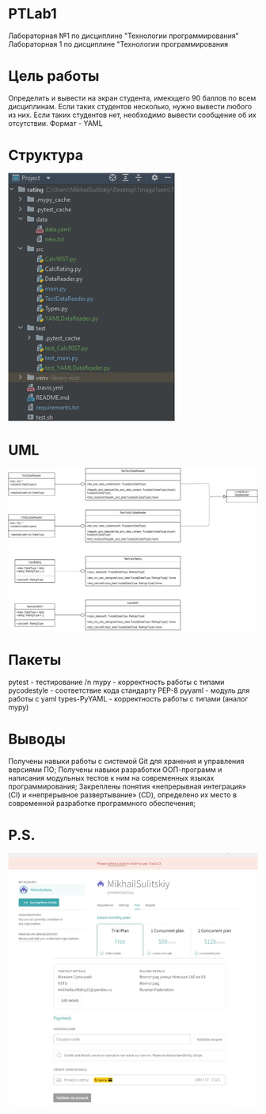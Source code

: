 # PTLab1
Лабораторная №1 по дисциплине "Технологии программирования"
Лабораторная 1 по дисциплине "Технологии программирования
# Цель работы
Определить и вывести на экран студента, имеющего 90 баллов по всем дисциплинам. Если таких студентов несколько, нужно вывести любого из них. Если таких студентов нет, необходимо вывести сообщение об их отсутствии. Формат - YAML
# Структура
![](ст.jpg)
# UML
![](UML.png)
# Пакеты
pytest - тестирование /n
mypy - корректность работы с типами
pycodestyle - соответствие кода стандарту РЕР-8
pyyaml - модуль для работы с yaml
types-PyYAML - корректность работы с типами (аналог mypy)
# Выводы
Получены навыки работы с системой Git для хранения и управления версиями ПО;
Получены навыки разработки ООП-программ и написания модульных тестов к ним на современных языках программирования;
Закреплены понятия «непрерывная интеграция» (CI) и «непрерывное развертывание» (CD), определено их место в современной разработке программного обеспечения;
# P.S.
![](222.jpg)
![](11111111111.jpg)
